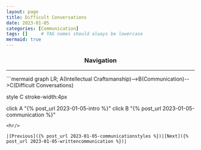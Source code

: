 ```yaml
---
layout: page
title: Difficult Conversations
date: 2023-01-05
categories: [Communication]
tags: []     # TAG names should always be lowercase
mermaid: true
---
```


<center><h3>Navigation</h3></center>
<hr/>
```mermaid
graph LR;
  A(Intellectual Craftsmanship)-->B(Communication)-->C(Difficult Conversations)

  style C stroke-width:4px

  click A "{% post_url 2023-01-05-intro %}"
  click B "{% post_url 2023-01-05-communication %}"
```
<hr/>

|[Previous]({% post_url 2023-01-05-communicationstyles %})|[Next]({% post_url 2023-01-05-writtencommunication %})|